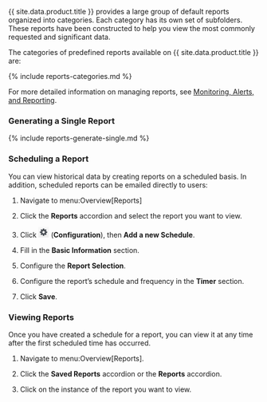 {{ site.data.product.title }} provides a large group of default reports organized into
categories. Each category has its own set of subfolders. These reports
have been constructed to help you view the most commonly requested and
significant data.

The categories of predefined reports available on {{ site.data.product.title }} are:

{% include reports-categories.md %}

For more detailed information on managing reports, see [Monitoring,
Alerts, and
Reporting](https://access.redhat.com/documentation/en/red-hat-cloudforms/4.7/single/monitoring-alerts-and-reporting/).

### Generating a Single Report

{% include reports-generate-single.md %}

### Scheduling a Report

You can view historical data by creating reports on a scheduled basis.
In addition, scheduled reports can be emailed directly to users:

1.  Navigate to menu:Overview\[Reports\]

2.  Click the **Reports** accordion and select the report you want to
    view.

3.  Click ![1847](/images/1847.png) (**Configuration**), then **Add a
    new Schedule**.

4.  Fill in the **Basic Information** section.

5.  Configure the **Report Selection**.

6.  Configure the report’s schedule and frequency in the **Timer**
    section.

7.  Click **Save**.

### Viewing Reports

Once you have created a schedule for a report, you can view it at any
time after the first scheduled time has occurred.

1.  Navigate to menu:Overview\[Reports\].

2.  Click the **Saved Reports** accordion or the **Reports** accordion.

3.  Click on the instance of the report you want to view.
